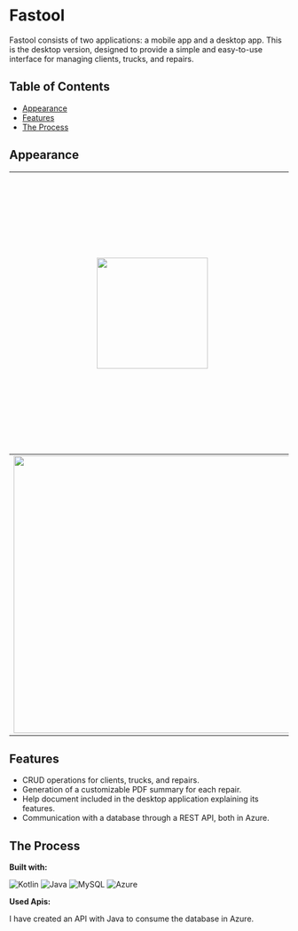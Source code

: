 # Fastool

Fastool consists of two applications: a mobile app and a desktop app. This is the desktop version, designed to provide a simple and easy-to-use interface for managing clients, trucks, and repairs. 

## Table of Contents
- [Appearance](#appearance)
- [Features](#features)
- [The Process](#the-process)

## Appearance

| <img src="https://github.com/user-attachments/assets/04066a06-cd11-4e4a-89d7-2c75b3e73dca" width="200"/> | <img src="https://github.com/user-attachments/assets/c637dd64-62d4-4375-96d7-3780dd36bcc0" width="500"/> | <img src="https://github.com/user-attachments/assets/c5f310a0-8fbc-423c-bea2-6b206ba902c6" width="500"/> |
|---|---|---|
| <img src="https://github.com/user-attachments/assets/6e36bb10-9576-4ad2-b005-a9ae8ff1ed50" width="500"/> | <img src="https://github.com/user-attachments/assets/fd842763-9423-4fd1-9e06-c62d9aed6748" width="500"/> | <img src="https://github.com/user-attachments/assets/eedf9066-a398-47a5-bd6c-f5cc07e19764" width="500"/> |




## Features

- CRUD operations for clients, trucks, and repairs.
- Generation of a customizable PDF summary for each repair.  
- Help document included in the desktop application explaining its features.
- Communication with a database through a REST API, both in Azure.

## The Process

**Built with:**

![Kotlin](https://img.shields.io/badge/Kotlin-B125EA?style=for-the-badge&logo=kotlin&logoColor=white) 
![Java](https://img.shields.io/badge/java-%23ED8B00.svg?style=for-the-badge&logo=openjdk&logoColor=white)
![MySQL](https://img.shields.io/badge/mysql-4479A1.svg?style=for-the-badge&logo=mysql&logoColor=white)
![Azure](https://img.shields.io/badge/azure-%230072C6.svg?style=for-the-badge&logo=microsoftazure&logoColor=white)

**Used Apis:**

I have created an API with Java to consume the database in Azure.
